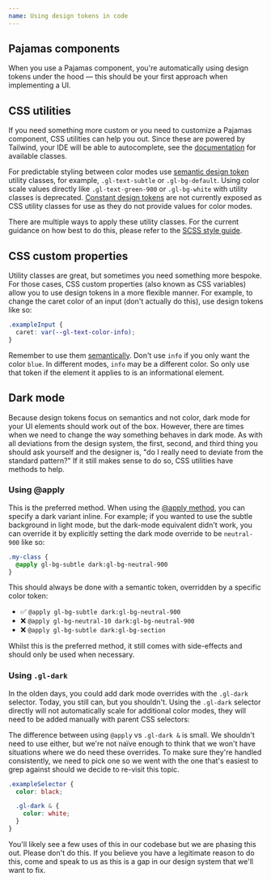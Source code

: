 ```yaml
---
name: Using design tokens in code
---
```


## Pajamas components

When you use a Pajamas component, you're automatically using design tokens under the hood — this should be your first approach when implementing a UI.

## CSS utilities

If you need something more custom or you need to customize a Pajamas component, CSS utilities can help you out. Since these are powered by Tailwind, your IDE will be able to autocomplete, see the [documentation](https://gitlab-org.gitlab.io/frontend/tailwind-documentation) for available classes.

For predictable styling between color modes use [semantic design token](/product-foundations/design-tokens#semantic-design-tokens) utility classes, for example, `.gl-text-subtle` or `.gl-bg-default`.
Using color scale values directly like `.gl-text-green-900` or `.gl-bg-white` with utility classes is deprecated. [Constant design tokens](/product-foundations/design-tokens#constant-design-tokens) are not currently exposed as CSS utility classes for use as they do not provide values for color modes.

There are multiple ways to apply these utility classes. For the current guidance on how best to do this, please refer to the [SCSS style guide](https://docs.gitlab.com/ee/development/fe_guide/style/scss.html#leveraging-tailwind-css-in-html-and-in-stylesheets).

## CSS custom properties

Utility classes are great, but sometimes you need something more bespoke. For those cases, CSS custom properties (also known as CSS variables) allow you to use design tokens in a more flexible manner. For example, to change the caret color of an input (don't actually do this), use design tokens like so:

```css
.exampleInput {
  caret: var(--gl-text-color-info);
}
```

Remember to use them [semantically](/product-foundations/design-tokens#semantic-design-tokens). Don't use `info` if you only want the color `blue`. In different modes, `info` may be a different color. So only use that token if the element it applies to is an informational element.

## Dark mode

Because design tokens focus on semantics and not color, dark mode for your UI elements should work out of the box. However, there are times when we need to change the way something behaves in dark mode. As with all deviations from the design system, the first, second, and third thing you should ask yourself and the designer is, "do I really need to deviate from the standard pattern?" If it still makes sense to do so, CSS utilities have methods to help.

### Using @apply

This is the preferred method.
When using the [@apply method](https://docs.gitlab.com/ee/development/fe_guide/style/scss.html#2-apply-utility-classes-in-component-classes-when-necessary), you can specify a dark variant inline.
For example; if you wanted to use the subtle background in light mode, but the dark-mode equivalent didn't work,
you can override it by explicitly setting the dark mode override to be `neutral-900` like so:

```css
.my-class {
  @apply gl-bg-subtle dark:gl-bg-neutral-900
}
```

This should always be done with a semantic token, overridden by a specific color token:

- ✅ `@apply gl-bg-subtle dark:gl-bg-neutral-900`
- ❌ `@apply gl-bg-neutral-10 dark:gl-bg-neutral-900`
- ❌ `@apply gl-bg-subtle dark:gl-bg-section`

Whilst this is the preferred method, it still comes with side-effects and should only be used when necessary.

### Using `.gl-dark`

In the olden days, you could add dark mode overrides with the `.gl-dark` selector. Today, you still can, but you shouldn't. Using the `.gl-dark` selector directly will not automatically scale for additional color modes, they will need to be added manually with parent CSS selectors:

The difference between using `@apply` vs `.gl-dark &` is small. We shouldn't need to use either, but we're not naïve enough to think that we won't have situations where we do need these overrides. To make sure they're handled consistently, we need to pick one so we went with the one that's easiest to grep against should we decide to re-visit this topic.

```scss
.exampleSelector {
  color: black;

  .gl-dark & {
    color: white;
  }
}
```

You'll likely see a few uses of this in our codebase but we are phasing this out.
Please don't do this.
If you believe you have a legitimate reason to do this, come and speak to us as this is a gap in our design system that we'll want to fix.
